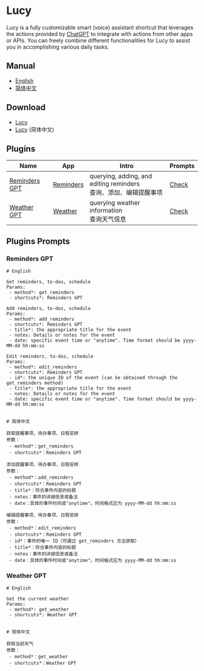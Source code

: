 # Lucy
Lucy is a fully customizable smart (voice) assistant shortcut that leverages the actions provided by [ChatGPT](https://apps.apple.com/us/app/id6448311069) to integrate with actions from other apps or APIs. You can freely combine different functionalities for Lucy to assist you in accomplishing various daily tasks.

## Manual
 - [English](https://neurogram.notion.site/Lucy-3436b58b7edd4368bcfe0ced41006a10)
 - [简体中文](https://neurogram.notion.site/Lucy-8492b0a0ff73481ba1a8d5a922cbd490)

## Download
 - [Lucy](https://www.icloud.com/shortcuts/00645bc97cf14fd39fbc4e201242320f)
 - [Lucy](https://www.icloud.com/shortcuts/6b3278a92e8543f29ca17428eee98c63) (简体中文)

## Plugins
| Name | App | Intro | Prompts | 
| ---- | ---- | ---- | ---- |
| [Reminders GPT](https://www.icloud.com/shortcuts/dbdc4b17e8454cd8a1cb7260f5145110) | [Reminders](https://apps.apple.com/us/app/reminders/id1108187841) | querying, adding, and editing reminders<br>查询、添加、编辑提醒事项 | [Check](#reminders-gpt) |
| [Weather GPT](https://www.icloud.com/shortcuts/1f20c4617584493397a1b7c8a77a3968) | [Weather](https://apps.apple.com/us/app/id1069513131) |querying weather information<br>查询天气信息 | [Check](#weather-gpt) |



## Plugins Prompts

### Reminders GPT
```
# English

Get reminders, to-dos, schedule
Params:
 - method*: get_reminders
 - shortcuts*: Reminders GPT

Add reminders, to-dos, schedule
Params:
 - method*: add_reminders
 - shortcuts*: Reminders GPT
 - title*: the appropriate title for the event
 - notes: Details or notes for the event
 - date: specific event time or "anytime". Time format should be yyyy-MM-dd hh:mm:ss

Edit reminders, to-dos, schedule
Params:
 - method*: edit_reminders
 - shortcuts*: Reminders GPT
 - id*: the unique ID of the event (can be obtained through the get_reminders method)
 - title*: the appropriate title for the event
 - notes: Details or notes for the event
 - date: specific event time or "anytime". Time format should be yyyy-MM-dd hh:mm:ss


# 简体中文

获取提醒事项、待办事项、日程安排
参数：
 - method*：get_reminders
 - shortcuts*：Reminders GPT

添加提醒事项、待办事项、日程安排
参数：
 - method*：add_reminders
 - shortcuts*：Reminders GPT
 - title*：符合事件内容的标题
 - notes：事件的详细信息或备注
 - date：具体的事件时间或"anytime"。时间格式应为 yyyy-MM-dd hh:mm:ss

编辑提醒事项、待办事项、日程安排
参数：
 - method*：edit_reminders
 - shortcuts*：Reminders GPT
 - id*：事件的唯一 ID（可通过 get_reminders 方法获取）
 - title*：符合事件内容的标题
 - notes：事件的详细信息或备注
 - date：具体的事件时间或"anytime"。时间格式应为 yyyy-MM-dd hh:mm:ss
```

### Weather GPT
```
# English

Get the current weather
Params:
 - method*: get_weather
 - shortcuts*: Weather GPT


# 简体中文

获取当前天气
参数：
 - method*：get_weather
 - shortcuts*：Weather GPT
```
